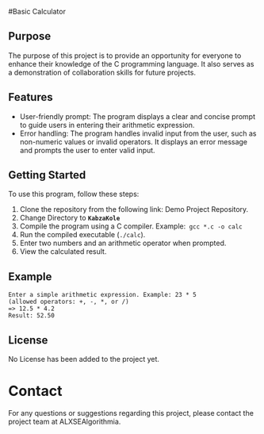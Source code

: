 #Basic Calculator

## Purpose
The purpose of this project is to provide an opportunity for everyone to enhance their knowledge of the C programming language. It also serves as a demonstration of collaboration skills for future projects.

## Features
- User-friendly prompt: The program displays a clear and concise prompt to guide users in entering their arithmetic expression.
- Error handling: The program handles invalid input from the user, such as non-numeric values or invalid operators. It displays an error message and prompts the user to enter valid input.

## Getting Started
To use this program, follow these steps:

1. Clone the repository from the following link: Demo Project Repository.
2. Change Directory to **`KabzaKole`**
3. Compile the program using a C compiler. Example:` gcc *.c -o calc`
4. Run the compiled executable (`./calc`).
5. Enter two numbers and an arithmetic operator when prompted.
6. View the calculated result.

## Example
```
Enter a simple arithmetic expression. Example: 23 * 5
(allowed operators: +, -, *, or /)
=> 12.5 * 4.2
Result: 52.50
```

## License
No License has been added to the project yet.

# Contact
For any questions or suggestions regarding this project, please contact the project team at ALXSEAlgorithmia.
